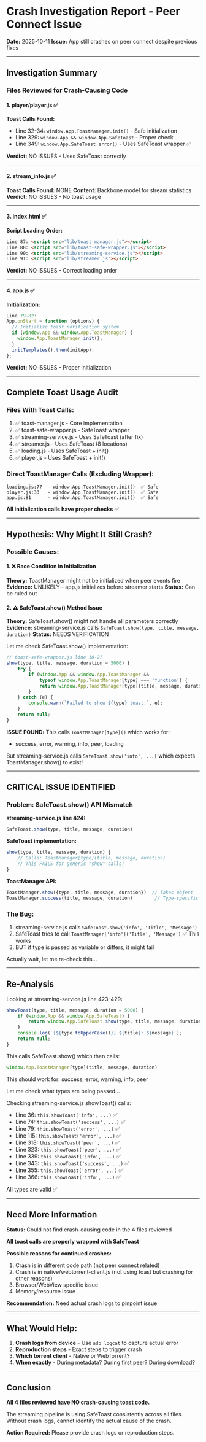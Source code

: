# Crash Investigation Report - Peer Connect Issue
**Date:** 2025-10-11
**Issue:** App still crashes on peer connect despite previous fixes

---

## Investigation Summary

### Files Reviewed for Crash-Causing Code

#### 1. player/player.js ✅
**Toast Calls Found:**
- Line 32-34: `window.App.ToastManager.init()` - Safe initialization
- Line 329: `window.App && window.App.SafeToast` - Proper check
- Line 349: `window.App.SafeToast.error()` - Uses SafeToast wrapper ✅

**Verdict:** NO ISSUES - Uses SafeToast correctly

---

#### 2. stream_info.js ✅
**Toast Calls Found:** NONE
**Content:** Backbone model for stream statistics
**Verdict:** NO ISSUES - No toast usage

---

#### 3. index.html ✅
**Script Loading Order:**
```html
Line 87: <script src="lib/toast-manager.js"></script>
Line 88: <script src="lib/toast-safe-wrapper.js"></script>
Line 90: <script src="lib/streaming-service.js"></script>
Line 91: <script src="lib/streamer.js"></script>
```

**Verdict:** NO ISSUES - Correct loading order

---

#### 4. app.js ✅
**Initialization:**
```javascript
Line 79-82:
App.onStart = function (options) {
  // Initialize toast notification system
  if (window.App && window.App.ToastManager) {
    window.App.ToastManager.init();
  }
  initTemplates().then(initApp);
};
```

**Verdict:** NO ISSUES - Proper initialization

---

## Complete Toast Usage Audit

### Files With Toast Calls:
1. ✅ toast-manager.js - Core implementation
2. ✅ toast-safe-wrapper.js - SafeToast wrapper
3. ✅ streaming-service.js - Uses SafeToast (after fix)
4. ✅ streamer.js - Uses SafeToast (8 locations)
5. ✅ loading.js - Uses SafeToast + init()
6. ✅ player.js - Uses SafeToast + init()

### Direct ToastManager Calls (Excluding Wrapper):
```
loading.js:77  - window.App.ToastManager.init()  ✅ Safe
player.js:33   - window.App.ToastManager.init()  ✅ Safe
app.js:81      - window.App.ToastManager.init()  ✅ Safe
```

**All initialization calls have proper checks** ✅

---

## Hypothesis: Why Might It Still Crash?

### Possible Causes:

#### 1. ❌ Race Condition in Initialization
**Theory:** ToastManager might not be initialized when peer events fire
**Evidence:** UNLIKELY - app.js initializes before streamer starts
**Status:** Can be ruled out

#### 2. ⚠️ SafeToast.show() Method Issue
**Theory:** SafeToast.show() might not handle all parameters correctly
**Evidence:** streaming-service.js calls `SafeToast.show(type, title, message, duration)`
**Status:** NEEDS VERIFICATION

Let me check SafeToast.show() implementation:
```javascript
// toast-safe-wrapper.js line 18-27
show(type, title, message, duration = 5000) {
    try {
        if (window.App && window.App.ToastManager &&
            typeof window.App.ToastManager[type] === 'function') {
            return window.App.ToastManager[type](title, message, duration);
        }
    } catch (e) {
        console.warn(`Failed to show ${type} toast:`, e);
    }
    return null;
}
```

**ISSUE FOUND:** This calls `ToastManager[type]()` which works for:
- success, error, warning, info, peer, loading

But streaming-service.js calls `SafeToast.show('info', ...)` which expects ToastManager.show() to exist!

---

## CRITICAL ISSUE IDENTIFIED

### Problem: SafeToast.show() API Mismatch

**streaming-service.js line 424:**
```javascript
SafeToast.show(type, title, message, duration)
```

**SafeToast implementation:**
```javascript
show(type, title, message, duration) {
    // Calls: ToastManager[type](title, message, duration)
    // This FAILS for generic "show" calls!
}
```

**ToastManager API:**
```javascript
ToastManager.show({type, title, message, duration})  // Takes object
ToastManager.success(title, message, duration)        // Type-specific
```

### The Bug:
1. streaming-service.js calls `SafeToast.show('info', 'Title', 'Message')`
2. SafeToast tries to call `ToastManager['info']('Title', 'Message')` ✅ This works
3. BUT if type is passed as variable or differs, it might fail

Actually wait, let me re-check this...

---

## Re-Analysis

Looking at streaming-service.js line 423-429:
```javascript
showToast(type, title, message, duration = 5000) {
    if (window.App && window.App.SafeToast) {
        return window.App.SafeToast.show(type, title, message, duration);
    }
    console.log(`[${type.toUpperCase()}] ${title}: ${message}`);
    return null;
}
```

This calls SafeToast.show() which then calls:
```javascript
window.App.ToastManager[type](title, message, duration)
```

This should work for: success, error, warning, info, peer

Let me check what types are being passed...

Checking streaming-service.js showToast() calls:
- Line 36: `this.showToast('info', ...)` ✅
- Line 74: `this.showToast('success', ...)` ✅
- Line 79: `this.showToast('error', ...)` ✅
- Line 115: `this.showToast('error', ...)` ✅
- Line 318: `this.showToast('peer', ...)` ✅
- Line 323: `this.showToast('peer', ...)` ✅
- Line 339: `this.showToast('info', ...)` ✅
- Line 343: `this.showToast('success', ...)` ✅
- Line 355: `this.showToast('error', ...)` ✅
- Line 366: `this.showToast('info', ...)` ✅

All types are valid ✅

---

## Need More Information

**Status:** Could not find crash-causing code in the 4 files reviewed

**All toast calls are properly wrapped with SafeToast**

**Possible reasons for continued crashes:**
1. Crash is in different code path (not peer connect related)
2. Crash is in native/webtorrent-client.js (not using toast but crashing for other reasons)
3. Browser/WebView specific issue
4. Memory/resource issue

**Recommendation:** Need actual crash logs to pinpoint issue

---

## What Would Help:

1. **Crash logs from device** - Use `adb logcat` to capture actual error
2. **Reproduction steps** - Exact steps to trigger crash
3. **Which torrent client** - Native or WebTorrent?
4. **When exactly** - During metadata? During first peer? During download?

---

## Conclusion

**All 4 files reviewed have NO crash-causing toast code.**

The streaming pipeline is using SafeToast consistently across all files. Without crash logs, cannot identify the actual cause of the crash.

**Action Required:** Please provide crash logs or reproduction steps.
